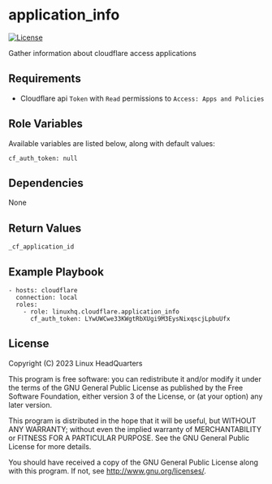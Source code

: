 # application\_info

[![License](https://img.shields.io/badge/license-GPLv3-brightgreen.svg?style=flat)](COPYING)

Gather information about cloudflare access applications

## Requirements

* Cloudflare api `Token` with `Read` permissions to `Access: Apps and Policies`

## Role Variables

Available variables are listed below, along with default values:

    cf_auth_token: null

## Dependencies

None

## Return Values

    _cf_application_id

## Example Playbook

    - hosts: cloudflare
      connection: local
      roles:
        - role: linuxhq.cloudflare.application_info
          cf_auth_token: LYwUWCwe33KWgtRbXUgi9M3EysNixqscjLpbuUfx

## License

Copyright (C) 2023 Linux HeadQuarters

This program is free software: you can redistribute it and/or modify
it under the terms of the GNU General Public License as published by
the Free Software Foundation, either version 3 of the License, or
(at your option) any later version.

This program is distributed in the hope that it will be useful,
but WITHOUT ANY WARRANTY; without even the implied warranty of
MERCHANTABILITY or FITNESS FOR A PARTICULAR PURPOSE. See the
GNU General Public License for more details.

You should have received a copy of the GNU General Public License
along with this program. If not, see <http://www.gnu.org/licenses/>.
